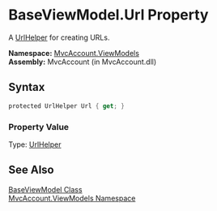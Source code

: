 BaseViewModel.Url Property
==========================
A [UrlHelper][1] for creating URLs.

**Namespace:** [MvcAccount.ViewModels][2]  
**Assembly:** MvcAccount (in MvcAccount.dll)

Syntax
------

```csharp
protected UrlHelper Url { get; }
```

### Property Value
Type: [UrlHelper][1]

See Also
--------
[BaseViewModel Class][3]  
[MvcAccount.ViewModels Namespace][2]  

[1]: http://msdn.microsoft.com/en-us/library/dd492578
[2]: ../README.md
[3]: README.md